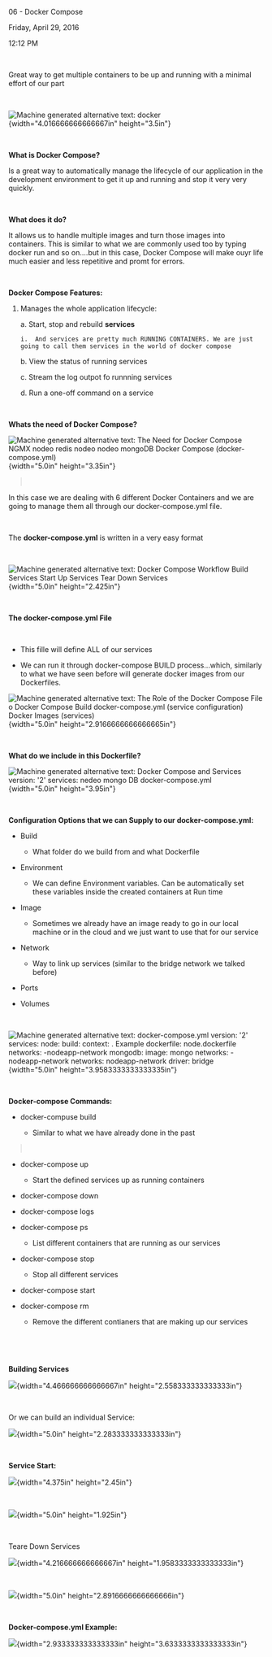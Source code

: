 06 - Docker Compose

Friday, April 29, 2016

12:12 PM

 

Great way to get multiple containers to be up and running with a minimal effort of our part

 

![Machine generated alternative text: docker ](005_06_-_Docker_Compose_000.png){width="4.016666666666667in" height="3.5in"}

 

**What is Docker Compose?**

Is a great way to automatically manage the lifecycle of our application in the development environment to get it up and running and stop it very very quickly.

 

**What does it do?**

It allows us to handle multiple images and turn those images into containers. This is similar to what we are commonly used too by typing docker run and so on....but in this case, Docker Compose will make ouyr life much easier and less repetitive and promt for errors.

 

**Docker Compose Features:**

1.  Manages the whole application lifecycle:

    a.  Start, stop and rebuild **services**

        i.  And services are pretty much RUNNING CONTAINERS. We are just going to call them services in the world of docker compose

    b.  View the status of running services

    c.  Stream the log outpot fo runnning services

    d.  Run a one-off command on a service

 

**Whats the need of Docker Compose?**

![Machine generated alternative text: The Need for Docker Compose NGMX nodeo redis nodeo nodeo mongoDB Docker Compose (docker-compose.yml) ](005_06_-_Docker_Compose_001.png){width="5.0in" height="3.35in"}

>  

In this case we are dealing with 6 different Docker Containers and we are going to manage them all through our docker-compose.yml file.

 

The **docker-compose.yml** is written in a very easy format

 

![Machine generated alternative text: Docker Compose Workflow Build Services Start Up Services Tear Down Services ](005_06_-_Docker_Compose_002.png){width="5.0in" height="2.425in"}

 

**The docker-compose.yml File**

 

-   This fille will define ALL of our services

-   We can run it through docker-compose BUILD process...which, similarly to what we have seen before will generate docker images from our Dockerfiles.

![Machine generated alternative text: The Role of the Docker Compose File o Docker Compose Build docker-compose.yml (service configuration) Docker Images (services) ](005_06_-_Docker_Compose_003.png){width="5.0in" height="2.9166666666666665in"}

 

**What do we include in this Dockerfile?**

![Machine generated alternative text: Docker Compose and Services version: \'2\' services: nedeo mongo DB docker-compose.yml ](005_06_-_Docker_Compose_004.png){width="5.0in" height="3.95in"}

 

**Configuration Options that we can Supply to our docker-compose.yml:**

-   Build

    -   What folder do we build from and what Dockerfile

-   Environment

    -   We can define Environment variables. Can be automatically set these variables inside the created containers at Run time

-   Image

    -   Sometimes we already have an image ready to go in our local machine or in the cloud and we just want to use that for our service

-   Network

    -   Way to link up services (similar to the bridge network we talked before)

-   Ports

-   Volumes

 

![Machine generated alternative text: docker-compose.yml version: \'2\' services: node: build: context: . Example dockerfile: node.dockerfile networks: -nodeapp-network mongodb: image: mongo networks: - nodeapp-network networks: nodeapp-network driver: bridge ](005_06_-_Docker_Compose_005.png){width="5.0in" height="3.9583333333333335in"}

 

**Docker-compose Commands:**

-   docker-compuse build

    -   Similar to what we have already done in the past

>  

-   docker-compose up

    -   Start the defined services up as running containers

-   docker-compose down

-   docker-compose logs

-   docker-compose ps

    -   List different containers that are running as our services

-   docker-compose stop

    -   Stop all different services

-   docker-compose start

-   docker-compose rm

    -   Remove the different contianers that are making up our services

 

 

**Building Services**

![](005_06_-_Docker_Compose_006.png){width="4.466666666666667in" height="2.558333333333333in"}

 

Or we can build an individual Service:

![](005_06_-_Docker_Compose_007.png){width="5.0in" height="2.283333333333333in"}

 

**Service Start:**

![](005_06_-_Docker_Compose_008.png){width="4.375in" height="2.45in"}

 

![](005_06_-_Docker_Compose_009.png){width="5.0in" height="1.925in"}

 

Teare Down Services

![](005_06_-_Docker_Compose_010.png){width="4.216666666666667in" height="1.9583333333333333in"}

 

![](005_06_-_Docker_Compose_011.png){width="5.0in" height="2.8916666666666666in"}

 

**Docker-compose.yml Example:**

![](005_06_-_Docker_Compose_012.png){width="2.933333333333333in" height="3.6333333333333333in"}

